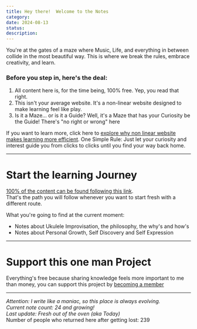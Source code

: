 ```yaml
---
title: Hey there!  Welcome to the Notes
category: 
date: 2024-08-13
status: 
description:
---
```

 You're at the gates of a maze where Music, Life, and everything in between collide in the most beautiful way. This is where we break the rules, embrace creativity, and learn.

### Before you step in, here's the deal:

1. All content here is, for the time being, 100% free. Yep, you read that right. 
2. This isn't your average website. It's a non-linear website designed to make learning feel like play.
3. Is it a Maze... or is it a Guide? Well, it's a Maze that has your Curiosity be the Guide! There's "no right or wrong" here 

If you want to learn more, click here to [explore why non linear website makes learning more efficient](/notes/nonlinear). One Simple Rule: Just let your curiosity and interest guide you from clicks to clicks until you find your way back home. 

- - -

# Start the learning Journey 
[100% of the content can be found following this link](/notes/guide). <br>That's the path you will follow whenever you want to start fresh with a different route.

What you're going to find at the current moment:
- Notes about Ukulele Improvisation, the philosophy, the why's and how's
- Notes about Personal Growth, Self Discovery and Self Expression


---
# Support this one man Project
Everything's free because sharing knowledge feels more important to me than money, you can support this project by [becoming a member](/notes/patreon)  

- - -


*Attention:  I write like a maniac, so this place is always evolving. <br>
Current note count: 24 and growing! <br> Last update: Fresh out of the oven (aka Today)* <br>
Number of people who returned here after getting lost: 239


